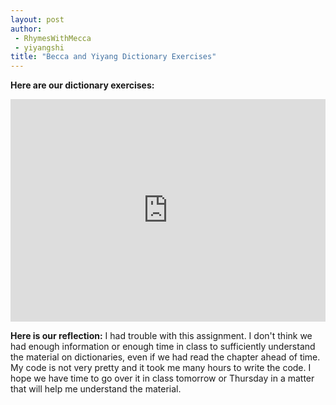 ```yaml
---
layout: post
author:
 - RhymesWithMecca
 - yiyangshi
title: "Becca and Yiyang Dictionary Exercises"
---
```


**Here are our dictionary exercises:**
<iframe src="https://trinket.io/embed/python3/f2042853e9" width="100%" height="356" frameborder="0" marginwidth="0" marginheight="0" allowfullscreen></iframe>

**Here is our reflection:**
I had trouble with this assignment.  I don't think we had enough information or enough time in class to sufficiently understand the material on dictionaries, even if we had read the chapter ahead of time.  My code is not very pretty and it took me many hours to write the code.  I hope we have time to go over it in class tomorrow or Thursday in a matter that will help me understand the material.
